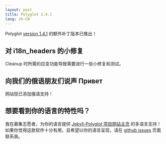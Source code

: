 ```yaml
---
layout: post
title: Polyglot 1.4.1
lang: zh-CN
---
```


Polyglot [version 1.4.1](https://rubygems.org/gems/jekyll-polyglot/versions/1.4.1) 的额外补丁版本已推出！

## 对 i18n_headers 的小修复

Cleanup 时所需的应变功能导致需要进行一些小修复和测试。

## 向我们的俄语朋友们说声 Привет

网站现已添加俄语支持！

## 想要看到你的语言的特性吗？

我在募集志愿者，为你的语言提供 [Jekyll-Polyglot 项目网站主页](https://polyglot.untra.io/) 的多语言支持！如果你觉得这款软件十分有用，且希望以你的语言呈现，请在 [github issues](https://github.com/untra/polyglot/issues) 页面联系我。
